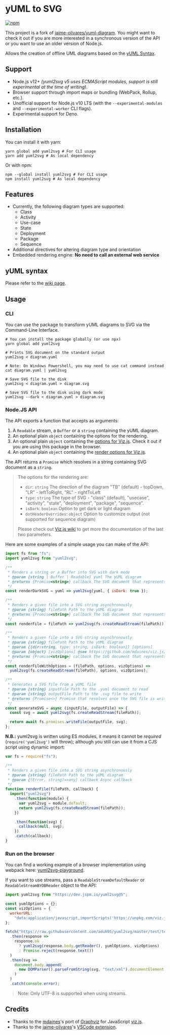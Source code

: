 # yUML to SVG

[![npm](https://img.shields.io/npm/v/yuml2svg.svg)](https://www.npmjs.com/package/yuml2svg)

This project is a fork of
[jaime-olivares/yuml-diagram](https://www.npmjs.com/package/yuml-diagram). You
might want to check it out if you are more interested in a synchronous version
of the API or you want to use an older version of Node.js.

Allows the creation of offline UML diagrams based on the
[yUML Syntax](http://yuml.me/).

## Support

- Node.js v12+ _(yuml2svg v5 uses ECMAScript modules, support is still
  experimental at the time of writing)_.
- Browser support through import maps or bundling (WebPack, Rollup, etc.).
- Unofficial support for Node.js v10 LTS (with the `--experimental-modules` and
  `--experimental-worker` CLI flags).
- Experimental support for Deno.

## Installation

You can install it with yarn:

```shell
yarn global add yuml2svg # For CLI usage
yarn add yuml2svg # As local dependency
```

Or with npm:

```shell
npm --global install yuml2svg # For CLI usage
npm install yuml2svg # As local dependency
```

## Features

- Currently, the following diagram types are supported:
  - Class
  - Activity
  - Use-case
  - State
  - Deployment
  - Package
  - Sequence
- Additional directives for altering diagram type and orientation
- Embedded rendering engine: **No need to call an external web service**

## yUML syntax

Please refer to the [wiki page](//github.com/jaime-olivares/yuml-diagram/wiki).

## Usage

### CLI

You can use the package to transform yUML diagrams to SVG via the Command-Line
Interface.

```shell
# You can install the package globally (or use npx)
yarn global add yuml2svg

# Prints SVG document on the standard output
yuml2svg < diagram.yuml

# Note: On Windows Powershell, you may need to use cat command instead
cat diagram.yuml | yuml2svg

# Save SVG file to the disk
yuml2svg < diagram.yuml > diagram.svg

# Save SVG file to the disk using dark mode
yuml2svg --dark < diagram.yuml > diagram.svg
```

### Node.JS API

The API exports a function that accepts as arguments:

1.  A `Readable` stream, a `Buffer` or a `string` containing the yUML diagram.
2.  An optional plain `object` containing the options for the rendering.
3.  An optional plain `object` containing the
    [options for Viz.js](//github.com/mdaines/viz.js/wiki/2.0.0-API#new-vizoptions).
    Check it out if you are using this package in the browser.
4.  An optional plain `object` containing the
    [render options for Viz.js](//github.com/mdaines/viz.js/wiki/2.0.0-API#render-options).

The API returns a `Promise` which resolves in a string containing SVG document
as a `string`.

> The options for the rendering are:
>
> - `dir`: `string` The direction of the diagram "TB" (default) - topDown,
>   "LR" - leftToRight, "RL" - rightToLeft
> - `type`: `string` The type of SVG - "class" (default), "usecase", "activity",
>   "state", "deployment", "package", "sequence".
> - `isDark`: `boolean` Option to get dark or light diagram
> - `dotHeaderOverrides`: `object` Option to customize output (not supported for
>   sequence diagram)
>
> Please check out [Viz.js wiki](//github.com/mdaines/viz.js/wiki/2.0.0-API) to
> get more the documentation of the last two parameters.

Here are some examples of a simple usage you can make of the API:

```js
import fs from "fs";
import yuml2svg from "yuml2svg";

/**
 * Renders a string or a Buffer into SVG with dark mode
 * @param {string | Buffer | Readable} yuml The yUML diagram
 * @returns {Promise<string>} callback The SVG document that represents the yUML diagram
 */
const renderDarkSVG = yuml => yuml2svg(yuml, { isDark: true });

/**
 * Renders a given file into a SVG string asynchronously
 * @param {string} filePath Path to the yUML diagram
 * @returns {Promise<string>} callback The SVG document that represents the yUML diagram
 */
const renderFile = filePath => yuml2svg(fs.createReadStream(filePath));

/**
 * Renders a given file into a SVG string asynchronously
 * @param {string} filePath Path to the yUML diagram
 * @param {{dir:string, type: string, isDark: boolean}} [options]
 * @param {object} [vizOptions] @see https://github.com/mdaines/viz.js/wiki/2.0.0-API
 * @returns {Promise<string>} callback The SVG document that represents the yUML diagram
 */
const renderFileWithOptions = (filePath, options, vizOptions) =>
  yuml2svg(fs.createReadStream(filePath), options, vizOptions);

/**
 * Generates a SVG file from a yUML file
 * @param {string} inputFile Path to the .yuml document to read
 * @param {string} outputFile Path to the .svg file to write
 * @returns {Promise<>} Promise that resolves once the SVG file is written
 */
const generateSVG = async (inputFile, outputFile) => {
  const svg = await yuml2svg(fs.createReadStream(filePath));

  return await fs.promises.writeFile(outputFile, svg);
};
```

**N.B.:** yuml2svg is written using ES modules, it means it cannot be _required_
(`require('yuml2svg')` will throw); although you still can use it from a CJS
script using dynamic import:

```js
var fs = require("fs");

/**
 * Renders a given file into a SVG string asynchronously
 * @param {string} filePath Path to the yUML diagram
 * @param {(Error, string)=>any} callback Async callback
 */
function renderFile(filePath, callback) {
  import("yuml2svg")
    .then(function(module) {
      var yuml2svg = module.default;
      return yuml2svg(fs.createReadStream(filePath));
    })

    .then(function(svg) {
      callback(null, svg);
    })
    .catch(callback);
}
```

### Run on the browser

You can find a working example of a browser implementation using webpack here:
[yuml2svg-playground](//github.com/aduh95/yuml2svg-playground).

If you want to use streams, pass a `ReadableStreamDefaultReader` or
`ReadableStreamBYOBReader` object to the API:

```js
import yuml2svg from "https://dev.jspm.io/yuml2svg@5";

const yumlOptions = {};
const vizOptions = {
  workerURL:
    "data:application/javascript,importScripts('https://unpkg.com/viz.js@2.1.2/full.render.js')",
};

fetch("https://raw.githubusercontent.com/aduh95/yuml2svg/master/test/test.yuml")
  .then(response =>
    response.ok
      ? yuml2svg(response.body.getReader(), yumlOptions, vizOptions)
      : Promise.reject(response.text())
  )
  .then(svg =>
    document.body.append(
      new DOMParser().parseFromString(svg, "text/xml").documentElement
    )
  )
  .catch(console.error);
```

> Note: Only UTF-8 is supported when using streams.

## Credits

- Thanks to the [mdaines](//github.com/mdaines)'s port of
  [Graphviz](//www.graphviz.org/) for JavaScript
  [viz.js](//github.com/mdaines/viz.js).
- Thanks to the [jaime-olivares](//github.com/jaime-olivares)'s
  [VSCode extension](//github.com/jaime-olivares/vscode-yuml).
